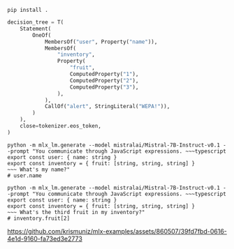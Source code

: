 
```shell
pip install .
```

```python
decision_tree = T(
    Statement(
        OneOf(
            MembersOf("user", Property("name")),
            MembersOf(
                "inventory",
                Property(
                    "fruit",
                    ComputedProperty("1"),
                    ComputedProperty("2"),
                    ComputedProperty("3"),
                ),
            ),
            CallOf("alert", StringLiteral("WEPA!")),
        )
    ),
    close=tokenizer.eos_token,
)
```

```shell
python -m mlx_lm.generate --model mistralai/Mistral-7B-Instruct-v0.1 --prompt "You communicate through JavaScript expressions. ~~~typescript
export const user: { name: string }
export const inventory = { fruit: [string, string, string] }
~~~ What's my name?"
# user.name
```

```shell
python -m mlx_lm.generate --model mistralai/Mistral-7B-Instruct-v0.1 --prompt "You communicate through JavaScript expressions. ~~~typescript
export const user: { name: string }
export const inventory = { fruit: [string, string, string] }
~~~ What's the third fruit in my inventory?"
# inventory.fruit[2]
```

https://github.com/krismuniz/mlx-examples/assets/860507/39fd7fbd-0616-4e1d-9160-fa73ed3e2773
